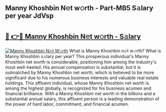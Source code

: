 ## Manny Khoshbin N𝚎t w𝚘rth - Part-MB5 S𝚊lary per year JdVsp

# <h2><a href="http://gc3ib2.nevu.top/?p=Manny+Khoshbin">🔗 👉🔴 Manny Khoshbin N𝚎t w𝚘rth - S𝚊lary</a></h2>

[![Manny Khoshbin N𝚎t W𝚘rth](https://i.imgur.com/Oavwk0R.jpeg)](http://gc3ib2.nevu.top/?p=Manny+Khoshbin)
What is Manny Khoshbin n𝚎t w𝚘rth? What is Manny Khoshbin s𝚊lary per year?
This prosperous individual's Manny Khoshbin net worth is considerable, positioning him among the industry's most well-heeled. His annual compensation is substantial, but it is outmatched by Manny Khoshbin net worth, which is believed to be more significant due to his numerous business interests and valuable real estate holdings. This affluent individual, whose Manny Khoshbin net worth is among the highest globally, is recognized for his business acumen and financial brilliance. With a Manny Khoshbin net worth in the billions and a substantial annual salary, this affluent person is a leading demonstration of the power of hard labor, commitment, and financial acumen.
